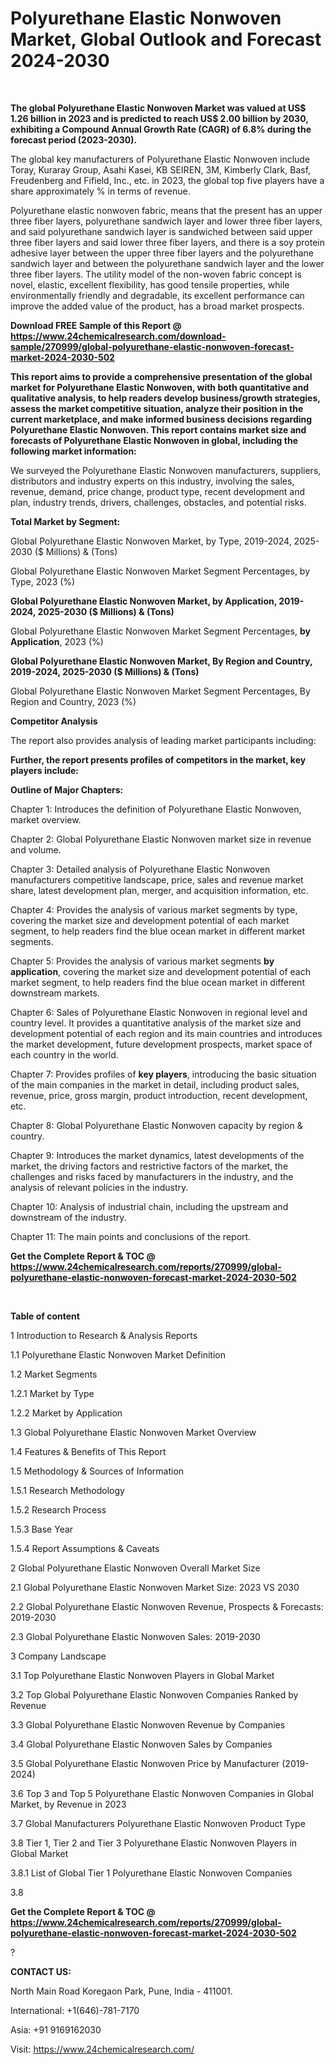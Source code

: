 <h1>Polyurethane Elastic Nonwoven Market, Global Outlook and Forecast 2024-2030</h1><br/><p><strong>The global Polyurethane Elastic Nonwoven Market was valued at US$ 1.26 billion in 2023 and is predicted to reach US$ 2.00 billion by 2030, exhibiting a Compound Annual Growth Rate (<strong>CAGR</strong>) of 6.8% during the forecast period (2023-2030).</strong></p>
 
 
 
 <p>The global key manufacturers of Polyurethane Elastic Nonwoven include Toray, Kuraray Group, Asahi Kasei, KB SEIREN, 3M, Kimberly Clark, Basf, Freudenberg and Fifield, Inc., etc. in 2023, the global top five players have a share approximately % in terms of revenue.</p>
 
 
 
 <p>Polyurethane elastic nonwoven fabric, means that the present has an upper three fiber layers, polyurethane sandwich layer and lower three fiber layers, and said polyurethane sandwich layer is sandwiched between said upper three fiber layers and said lower three fiber layers, and there is a soy protein adhesive layer between the upper three fiber layers and the polyurethane sandwich layer and between the polyurethane sandwich layer and the lower three fiber layers. The utility model of the non-woven fabric concept is novel, elastic, excellent flexibility, has good tensile properties, while environmentally friendly and degradable, its excellent performance can improve the added value of the product, has a broad market prospects.</p>
 
 
 
 <div><b>Download FREE Sample of this Report @ <a href="https://www.24chemicalresearch.com/download-sample/270999/global-polyurethane-elastic-nonwoven-forecast-market-2024-2030-502">https://www.24chemicalresearch.com/download-sample/270999/global-polyurethane-elastic-nonwoven-forecast-market-2024-2030-502</a></b></div>
 
 
 
 <p><strong>This report aims to provide a comprehensive presentation of the global market for Polyurethane Elastic Nonwoven, with both quantitative and qualitative analysis, to help readers develop business/growth strategies, assess the market competitive situation, analyze their position in the current marketplace, and make informed business decisions regarding Polyurethane Elastic Nonwoven. This report contains market size and forecasts of Polyurethane Elastic Nonwoven in global, including the following market information:</strong></p>
 
 
 
 <p>We surveyed the Polyurethane Elastic Nonwoven manufacturers, suppliers, distributors and industry experts on this industry, involving the sales, revenue, demand, price change, product type, recent development and plan, industry trends, drivers, challenges, obstacles, and potential risks.</p>
 
 
 
 <p><strong>Total Market by Segment:</strong></p>
 
 
 
 <p>Global Polyurethane Elastic Nonwoven Market, by Type, 2019-2024, 2025-2030 ($ Millions) & (Tons)</p>
 
 
 
 <p>Global Polyurethane Elastic Nonwoven Market Segment Percentages, by Type, 2023 (%)</p>
 
 
 
 <p><strong>Global Polyurethane Elastic Nonwoven Market, <strong>by Application</strong>, 2019-2024, 2025-2030 ($ Millions) & (Tons)</strong></p>
 
 
 
 <p>Global Polyurethane Elastic Nonwoven Market Segment Percentages, <strong>by Application</strong>, 2023 (%)</p>
 
 
 
 <p><strong>Global Polyurethane Elastic Nonwoven Market, By Region and Country, 2019-2024, 2025-2030 ($ Millions) & (Tons)</strong></p>
 
 
 
 <p>Global Polyurethane Elastic Nonwoven Market Segment Percentages, By Region and Country, 2023 (%)</p>
 
 
 
 <p><strong>Competitor Analysis</strong></p>
 
 
 
 <p>The report also provides analysis of leading market participants including:</p>
 
 
 
 <p><strong>Further, the report presents profiles of competitors in the market, <strong>key players</strong> include:</strong></p>
 
 
 
 <p><strong>Outline of Major Chapters:</strong></p>
 
 
 
 <p>Chapter 1: Introduces the definition of Polyurethane Elastic Nonwoven, market overview.</p>
 
 
 
 <p>Chapter 2: Global Polyurethane Elastic Nonwoven market size in revenue and volume.</p>
 
 
 
 <p>Chapter 3: Detailed analysis of Polyurethane Elastic Nonwoven manufacturers competitive landscape, price, sales and revenue market share, latest development plan, merger, and acquisition information, etc.</p>
 
 
 
 <p>Chapter 4: Provides the analysis of various market segments by type, covering the market size and development potential of each market segment, to help readers find the blue ocean market in different market segments.</p>
 
 
 
 <p>Chapter 5: Provides the analysis of various market segments <strong>by application</strong>, covering the market size and development potential of each market segment, to help readers find the blue ocean market in different downstream markets.</p>
 
 
 
 <p>Chapter 6: Sales of Polyurethane Elastic Nonwoven in regional level and country level. It provides a quantitative analysis of the market size and development potential of each region and its main countries and introduces the market development, future development prospects, market space of each country in the world.</p>
 
 
 
 <p>Chapter 7: Provides profiles of <strong>key players</strong>, introducing the basic situation of the main companies in the market in detail, including product sales, revenue, price, gross margin, product introduction, recent development, etc.</p>
 
 
 
 <p>Chapter 8: Global Polyurethane Elastic Nonwoven capacity by region & country.</p>
 
 
 
 <p>Chapter 9: Introduces the market dynamics, latest developments of the market, the driving factors and restrictive factors of the market, the challenges and risks faced by manufacturers in the industry, and the analysis of relevant policies in the industry.</p>
 
 
 
 <p>Chapter 10: Analysis of industrial chain, including the upstream and downstream of the industry.</p>
 
 
 
 <p>Chapter 11: The main points and conclusions of the report.</p>
 
 
 
 <div><b>Get the Complete Report & TOC @ <a href="https://www.24chemicalresearch.com/reports/270999/global-polyurethane-elastic-nonwoven-forecast-market-2024-2030-502">https://www.24chemicalresearch.com/reports/270999/global-polyurethane-elastic-nonwoven-forecast-market-2024-2030-502</a></b></div>
 
 
 
 <p><br />
 
 <b>Table of content</b></p>
 
 
 
 <p>1 Introduction to Research & Analysis Reports<br />
 
 1.1 Polyurethane Elastic Nonwoven Market Definition<br />
 
 1.2 Market Segments<br />
 
 1.2.1 Market by Type<br />
 
 1.2.2 Market by Application<br />
 
 1.3 Global Polyurethane Elastic Nonwoven Market Overview<br />
 
 1.4 Features & Benefits of This Report<br />
 
 1.5 Methodology & Sources of Information<br />
 
 1.5.1 Research Methodology<br />
 
 1.5.2 Research Process<br />
 
 1.5.3 Base Year<br />
 
 1.5.4 Report Assumptions & Caveats<br />
 
 2 Global Polyurethane Elastic Nonwoven Overall Market Size<br />
 
 2.1 Global Polyurethane Elastic Nonwoven Market Size: 2023 VS 2030<br />
 
 2.2 Global Polyurethane Elastic Nonwoven Revenue, Prospects & Forecasts: 2019-2030<br />
 
 2.3 Global Polyurethane Elastic Nonwoven Sales: 2019-2030<br />
 
 3 Company Landscape<br />
 
 3.1 Top Polyurethane Elastic Nonwoven Players in Global Market<br />
 
 3.2 Top Global Polyurethane Elastic Nonwoven Companies Ranked by Revenue<br />
 
 3.3 Global Polyurethane Elastic Nonwoven Revenue by Companies<br />
 
 3.4 Global Polyurethane Elastic Nonwoven Sales by Companies<br />
 
 3.5 Global Polyurethane Elastic Nonwoven Price by Manufacturer (2019-2024)<br />
 
 3.6 Top 3 and Top 5 Polyurethane Elastic Nonwoven Companies in Global Market, by Revenue in 2023<br />
 
 3.7 Global Manufacturers Polyurethane Elastic Nonwoven Product Type<br />
 
 3.8 Tier 1, Tier 2 and Tier 3 Polyurethane Elastic Nonwoven Players in Global Market<br />
 
 3.8.1 List of Global Tier 1 Polyurethane Elastic Nonwoven Companies<br />
 
 3.8</p>
 
 
 
 <div><b>Get the Complete Report & TOC @ <a href="https://www.24chemicalresearch.com/reports/270999/global-polyurethane-elastic-nonwoven-forecast-market-2024-2030-502">https://www.24chemicalresearch.com/reports/270999/global-polyurethane-elastic-nonwoven-forecast-market-2024-2030-502</a></b></div>
 
 
 
 <p>? </p>
 
 
 
 <p><b>CONTACT US:</b><br />
 
 North Main Road Koregaon Park, Pune, India - 411001.<br />
 
 International: +1(646)-781-7170<br />
 
 Asia: +91 9169162030<br />
 
 Visit: <a href="https://www.24chemicalresearch.com/">https://www.24chemicalresearch.com/</a></p>